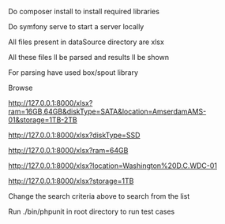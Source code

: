 Do composer install to install required libraries

Do symfony serve to start a server locally

All files present in dataSource directory are xlsx

All these files ll be parsed and results ll be shown

For parsing have used box/spout library

Browse

http://127.0.0.1:8000/xlsx?ram=16GB,64GB&diskType=SATA&location=AmserdamAMS-01&storage=1TB-2TB

http://127.0.0.1:8000/xlsx?diskType=SSD

http://127.0.0.1:8000/xlsx?ram=64GB

http://127.0.0.1:8000/xlsx?location=Washington%20D.C.WDC-01

http://127.0.0.1:8000/xlsx?storage=1TB

Change the search criteria above to search from the list

Run ./bin/phpunit in root directory to run test cases
